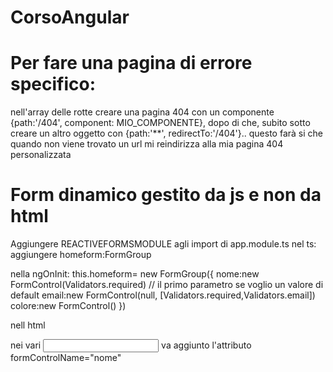 # CorsoAngular

# Per fare una pagina di errore specifico:

nell'array delle rotte creare una pagina 404 con un componente {path:'/404', component: MIO_COMPONENTE},
dopo di che, subito sotto creare un altro oggetto con {path:'\*\*', redirectTo:'/404'}.. questo farà si che quando non viene trovato un url mi reindirizza alla mia pagina 404 personalizzata

# Form dinamico gestito da js e non da html

Aggiungere REACTIVEFORMSMODULE agli import di app.module.ts
nel ts: aggiungere homeform:FormGroup

nella ngOnInit:
this.homeform= new FormGroup({
nome:new FormControl(Validators.required) // il primo parametro se voglio un valore di default
email:new FormControl(null, [Validators.required,Validators.email])
colore:new FormControl()
})

nell html

<form [formGroup]="homeform" (ngSubmit)="onSubmit()"></form>
nei vari <input> va aggiunto l'attributo formControlName="nome"

